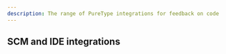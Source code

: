 ```yaml
---
description: The range of PureType integrations for feedback on code
---
```


## SCM and IDE integrations
